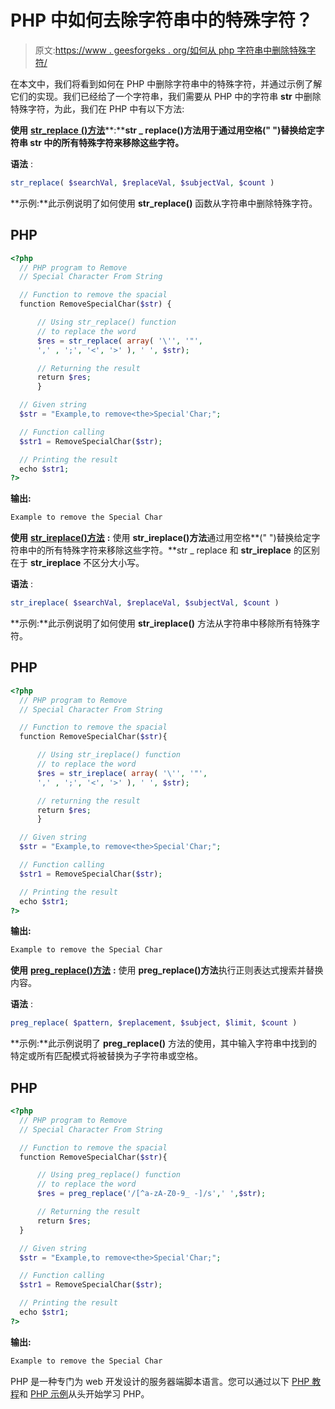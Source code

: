 # PHP 中如何去除字符串中的特殊字符？

> 原文:[https://www . geesforgeks . org/如何从 php 字符串中删除特殊字符/](https://www.geeksforgeeks.org/how-to-remove-special-character-from-string-in-php/)

在本文中，我们将看到如何在 PHP 中删除字符串中的特殊字符，并通过示例了解它们的实现。我们已经给了一个字符串，我们需要从 PHP 中的字符串 **str** 中删除特殊字符，为此，我们在 PHP 中有以下方法:

**使用** [**str_replace** **()方法**](https://www.geeksforgeeks.org/php-str_replace-function/)**:****str _ replace()**方法用于通过用空格**(" ")替换给定字符串 **str** 中的所有特殊字符来移除这些字符。**

**语法** :

```php
str_replace( $searchVal, $replaceVal, $subjectVal, $count )
```

**示例:**此示例说明了如何使用 **str_replace()** 函数从字符串中删除特殊字符。

## PHP

```php
<?php
  // PHP program to Remove 
  // Special Character From String

  // Function to remove the spacial 
  function RemoveSpecialChar($str) {

      // Using str_replace() function 
      // to replace the word 
      $res = str_replace( array( '\'', '"',
      ',' , ';', '<', '>' ), ' ', $str);

      // Returning the result 
      return $res;
      }

  // Given string
  $str = "Example,to remove<the>Special'Char;"; 

  // Function calling
  $str1 = RemoveSpecialChar($str); 

  // Printing the result
  echo $str1; 
?>
```

**输出:**

```php
Example to remove the Special Char
```

**使用** [**str_ireplace()方法**](https://www.geeksforgeeks.org/php-str_ireplace-function/) **:** 使用 **str_ireplace()方法**通过用空格**(" ")替换给定字符串中的所有特殊字符来移除这些字符。**str _ replace 和 **str_ireplace** 的区别在于 **str_ireplace** 不区分大小写。

**语法** :

```php
str_ireplace( $searchVal, $replaceVal, $subjectVal, $count )
```

**示例:**此示例说明了如何使用 **str_ireplace()** 方法从字符串中移除所有特殊字符。

## PHP

```php
<?php
  // PHP program to Remove 
  // Special Character From String

  // Function to remove the spacial 
  function RemoveSpecialChar($str){

      // Using str_ireplace() function 
      // to replace the word 
      $res = str_ireplace( array( '\'', '"',
      ',' , ';', '<', '>' ), ' ', $str);

      // returning the result 
      return $res;
      }

  // Given string
  $str = "Example,to remove<the>Special'Char;"; 

  // Function calling
  $str1 = RemoveSpecialChar($str); 

  // Printing the result
  echo $str1; 
?>
```

**输出:**

```php
Example to remove the Special Char
```

**使用** [**preg_replace()方法**](https://www.geeksforgeeks.org/php-preg_replace-function/) **:** 使用 **preg_replace()方法**执行正则表达式搜索并替换内容。

**语法** :

```php
preg_replace( $pattern, $replacement, $subject, $limit, $count )
```

**示例:**此示例说明了 **preg_replace()** 方法的使用，其中输入字符串中找到的特定或所有匹配模式将被替换为子字符串或空格。

## PHP

```php
<?php
  // PHP program to Remove 
  // Special Character From String

  // Function to remove the spacial 
  function RemoveSpecialChar($str){

      // Using preg_replace() function 
      // to replace the word 
      $res = preg_replace('/[^a-zA-Z0-9_ -]/s',' ',$str);

      // Returning the result 
      return $res;
  }

  // Given string
  $str = "Example,to remove<the>Special'Char;"; 

  // Function calling
  $str1 = RemoveSpecialChar($str); 

  // Printing the result
  echo $str1; 
?>
```

**输出:**

```php
Example to remove the Special Char
```

PHP 是一种专门为 web 开发设计的服务器端脚本语言。您可以通过以下 [PHP 教程](https://www.geeksforgeeks.org/php-tutorials/)和 [PHP 示例](https://www.geeksforgeeks.org/php-examples/)从头开始学习 PHP。